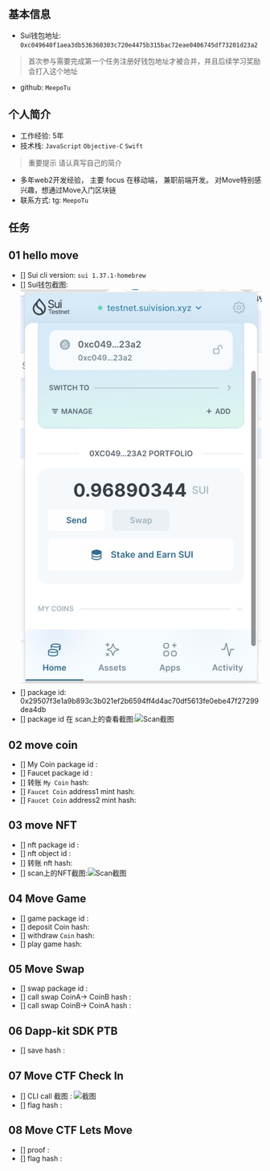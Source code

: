## 基本信息
- Sui钱包地址: `0xc049640f1aea3db536360303c720e4475b315bac72eae0406745df73201d23a2`
> 首次参与需要完成第一个任务注册好钱包地址才被合并，并且后续学习奖励会打入这个地址
- github: `MeepoTu`

## 个人简介
- 工作经验: 5年
- 技术栈: `JavaScript` `Objective-C` `Swift`
> 重要提示 请认真写自己的简介
- 多年web2开发经验， 主要 focus 在移动端， 兼职前端开发。 对Move特别感兴趣，想通过Move入门区块链
- 联系方式: tg: `MeepoTu` 

## 任务

##   01 hello move  
- [] Sui cli version: `sui 1.37.1-homebrew`
- [] Sui钱包截图: ![Sui钱包截图](./images/wallet.jpg)
- [] package id: 0x29507f3e1a9b893c3b021ef2b6594ff4d4ac70df5613fe0ebe47f27299dea4db
- [] package id 在 scan上的查看截图:![Scan截图](./images/task1_package)

##   02 move coin
- [] My Coin package id : 
- [] Faucet package id : 
- [] 转账 `My Coin` hash:
- [] `Faucet Coin` address1 mint hash:
- [] `Faucet Coin` address2 mint hash:

##   03 move NFT
- [] nft package id :
- [] nft object id : 
- [] 转账 nft  hash:
- [] scan上的NFT截图:![Scan截图](./images/你的图片地址)

##   04 Move Game
- [] game package id :
- [] deposit Coin hash:
- [] withdraw `Coin` hash:
- [] play game hash:

##   05 Move Swap
- [] swap package id :
- [] call swap CoinA-> CoinB  hash :
- [] call swap CoinB-> CoinA  hash :

##   06 Dapp-kit SDK PTB
- [] save hash :

##   07 Move CTF Check In
- [] CLI call 截图 : ![截图](./images/你的图片地址)
- [] flag hash :

##   08 Move CTF Lets Move
- [] proof : 
- [] flag hash :

